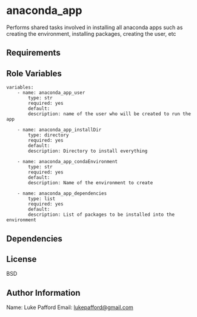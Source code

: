 anaconda_app
=========

Performs shared tasks involved in installing all anaconda apps such as
creating the environment, installing packages, creating the user, etc

Requirements
------------

Role Variables
--------------
```
variables:
	- name: anaconda_app_user
		type: str
		required: yes
		default:
		description: name of the user who will be created to run the app

	- name: anaconda_app_installDir
		type: directory
		required: yes
		default:
		description: Directory to install everything

	- name: anaconda_app_condaEnvironment
		type: str
		required: yes
		default:
		description: Name of the environment to create

	- name: anaconda_app_dependencies
		type: list
		required: yes
		default:
		description: List of packages to be installed into the environment

```
Dependencies
------------

License
-------

BSD

Author Information
------------------
Name: Luke Pafford 
Email: lukepafford@gmail.com
